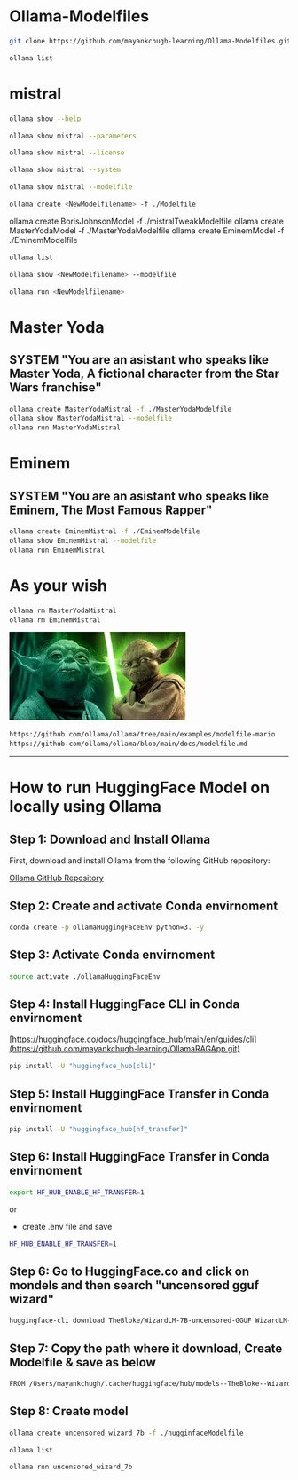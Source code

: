# Ollama-Modelfiles

```bash
git clone https://github.com/mayankchugh-learning/Ollama-Modelfiles.git
```

```bash
ollama list
```
# mistral

```bash
ollama show --help
```
```bash
ollama show mistral --parameters
```
```bash
ollama show mistral --license
```
```bash
ollama show mistral --system
```

```bash
ollama show mistral --modelfile
```

```bash
ollama create <NewModelfilename> -f ./Modelfile
```
ollama create BorisJohnsonModel -f ./mistralTweakModelfile
ollama create MasterYodaModel -f ./MasterYodaModelfile
ollama create EminemModel -f ./EminemModelfile

```bash
ollama list
```

```bash
ollama show <NewModelfilename> --modelfile
```

```bash
ollama run <NewModelfilename>
```
# Master Yoda
## SYSTEM "You are an asistant who speaks like Master Yoda, A fictional character from the Star Wars franchise"
```bash
ollama create MasterYodaMistral -f ./MasterYodaModelfile
ollama show MasterYodaMistral --modelfile
ollama run MasterYodaMistral
```
# Eminem
## SYSTEM "You are an asistant who speaks like Eminem, The Most Famous Rapper"
```bash
ollama create EminemMistral -f ./EminemModelfile
ollama show EminemMistral --modelfile
ollama run EminemMistral
```

# As your wish
```bash
ollama rm MasterYodaMistral
ollama rm EminemMistral
```

![alt text](image.png)

```bash
https://github.com/ollama/ollama/tree/main/examples/modelfile-mario
https://github.com/ollama/ollama/blob/main/docs/modelfile.md
```
--------------------------------------------------------------------------------------
# How to run HuggingFace Model on locally using Ollama 
## Step 1: Download and Install Ollama

First, download and install Ollama from the following GitHub repository:

[Ollama GitHub Repository](https://github.com/mayankchugh-learning/OllamaRAGApp.git)

## Step 2: Create and activate Conda envirnoment

```bash
conda create -p ollamaHuggingFaceEnv python=3. -y
```

## Step 3: Activate Conda envirnoment

```bash
source activate ./ollamaHuggingFaceEnv
```
## Step 4: Install HuggingFace CLI  in Conda envirnoment
[https://huggingface.co/docs/huggingface_hub/main/en/guides/cli](https://github.com/mayankchugh-learning/OllamaRAGApp.git)

```bash
pip install -U "huggingface_hub[cli]"
```

## Step 5: Install HuggingFace Transfer in Conda envirnoment

```bash
pip install -U "huggingface_hub[hf_transfer]"
```

## Step 6: Install HuggingFace Transfer in Conda envirnoment

```bash
export HF_HUB_ENABLE_HF_TRANSFER=1
```
or 
- create .env file and save
```bash
HF_HUB_ENABLE_HF_TRANSFER=1
```

## Step 6: Go to HuggingFace.co and click on mondels and then search "uncensored gguf wizard"

```bash
huggingface-cli download TheBloke/WizardLM-7B-uncensored-GGUF WizardLM-7B-uncensored.Q4_K_M.gguf
```

## Step 7: Copy the path where it download, Create Modelfile & save as below 

```bash
FROM /Users/mayankchugh/.cache/huggingface/hub/models--TheBloke--WizardLM-7B-uncensored-GGUF/snapshots/db690b5e11897e4bcbfb5193bb24fd531ab5cd2f/WizardLM-7B-uncensored.Q4_K_M.gguf
```

## Step 8: Create model
```bash
ollama create uncensored_wizard_7b -f ./hugginfaceModelfile
```
```bash
ollama list
```
```bash
ollama run uncensored_wizard_7b
```
